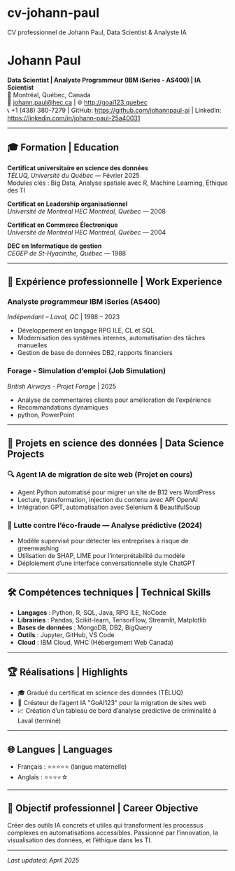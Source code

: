 <link rel="stylesheet" href="style.css">

# cv-johann-paul
 CV professionnel de Johann Paul, Data Scientist & Analyste IA

# Johann Paul

**Data Scientist | Analyste Programmeur (IBM iSeries - AS400) | IA Scientist**  
📍 Montréal, Québec, Canada  
📧 johann.paul@hec.ca | 🌐 http://goai123.quebec  
📞 +1 (438) 380-7279 | GitHub: https://github.com/johannpaul-ai | LinkedIn: https://linkedin.com/in/johann-paul-25a40031

---

## 🎓 Formation | Education

**Certificat universitaire en science des données**  
*TÉLUQ, Université du Québec* — Février 2025  
Modules clés : Big Data, Analyse spatiale avec R, Machine Learning, Éthique des TI

**Certificat en Leadership organisationnel**  
*Université de Montréal HEC Montréal, Québec* — 2008

**Certificat en Commerce Électronique**  
*Université de Montréal HEC Montréal, Québec* — 2004

**DEC en Informatique de gestion**  
*CEGEP de St-Hyacinthe, Québec* — 1988

---

## 💼 Expérience professionnelle | Work Experience

### Analyste programmeur IBM iSeries (AS400)
*Indépendant – Laval, QC* | 1988 – 2023  
- Développement en langage RPG ILE, CL et SQL  
- Modernisation des systèmes internes, automatisation des tâches manuelles  
- Gestion de base de données DB2, rapports financiers

### Forage - Simulation d’emploi (Job Simulation)  
*British Airways - Projet Forage* | 2025  
- Analyse de commentaires clients pour amélioration de l’expérience  
- Recommandations dynamiques
- python,  PowerPoint

---

## 🧠 Projets en science des données | Data Science Projects

### 🔍 Agent IA de migration de site web (Projet en cours)  
- Agent Python automatisé pour migrer un site de B12 vers WordPress  
- Lecture, transformation, injection du contenu avec API OpenAI  
- Intégration GPT, automatisation avec Selenium & BeautifulSoup

### 🌿 Lutte contre l’éco-fraude — Analyse prédictive (2024)
- Modèle supervisé pour détecter les entreprises à risque de greenwashing  
- Utilisation de SHAP, LIME pour l’interprétabilité du modèle  
- Déploiement d’une interface conversationnelle style ChatGPT

---

## 🛠 Compétences techniques | Technical Skills

- **Langages** : Python, R, SQL, Java, RPG ILE, NoCode   
- **Librairies** : Pandas, Scikit-learn, TensorFlow, Streamlit, Matplotlib  
- **Bases de données** : MongoDB, DB2, BigQuery  
- **Outils** : Jupyter, GitHub, VS Code  
- **Cloud** : IBM Cloud, WHC (Hébergement Web Canada)

---

## 🏆 Réalisations | Highlights

- 🎓 Gradué du certificat en science des données (TÉLUQ)
- 🧠 Créateur de l’agent IA "GoAI123" pour la migration de sites web
- 📈 Création d’un tableau de bord d’analyse prédictive de criminalité à Laval (terminé)

---

## 🌐 Langues | Languages

- Français : ⭐⭐⭐⭐⭐ (langue maternelle)  
- Anglais : ⭐⭐⭐⭐☆

---

## 🚀 Objectif professionnel | Career Objective

Créer des outils IA concrets et utiles qui transforment les processus complexes en automatisations accessibles. Passionné par l’innovation, la visualisation des données, et l’éthique dans les TI.

---

_Last updated: April 2025_

